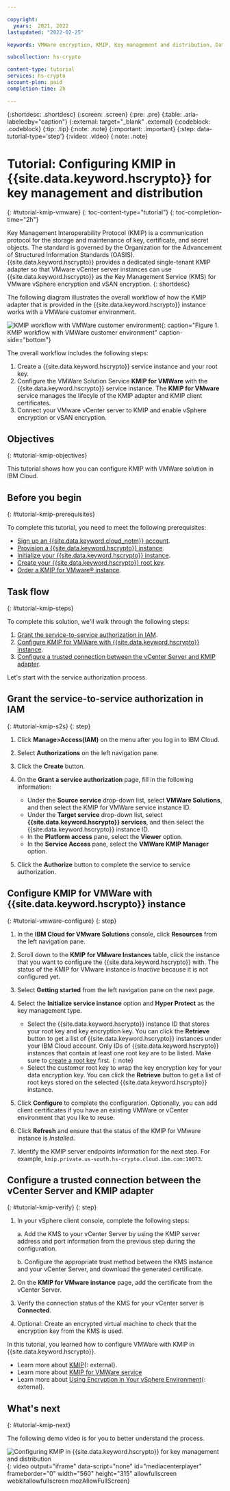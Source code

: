 ```yaml
---

copyright:
  years:  2021, 2022
lastupdated: "2022-02-25"

keywords: VMWare encryption, KMIP, Key management and distribution, Data appliance encryption, Netapp, vSphere, vSAN encryption

subcollection: hs-crypto

content-type: tutorial
services: hs-crypto
account-plan: paid
completion-time: 2h

---
```


{:shortdesc: .shortdesc}
{:screen: .screen}
{:pre: .pre}
{:table: .aria-labeledby="caption"}
{:external: target="_blank" .external}
{:codeblock: .codeblock}
{:tip: .tip}
{:note: .note}
{:important: .important}
{:step: data-tutorial-type='step'}
{:video: .video}
{:note: .note}

# Tutorial: Configuring KMIP in {{site.data.keyword.hscrypto}} for key management and distribution
{: #tutorial-kmip-vmware}
{: toc-content-type="tutorial"}
{: toc-completion-time="2h"}


Key Management Interoperability Protocol (KMIP) is a communication protocol for the storage and maintenance of key, certificate, and secret objects. The standard is governed by the Organization for the Advancement of Structured Information Standards (OASIS). {{site.data.keyword.hscrypto}} provides a dedicated single-tenant KMIP adapter so that VMware vCenter server instances can use {{site.data.keyword.hscrypto}} as the Key Management Service (KMS) for VMware vSphere encryption and vSAN encryption.
{: shortdesc}

The following diagram illustrates the overall workflow of how the KMIP adapter that is provided in the {{site.data.keyword.hscrypto}} instance works with a VMWare customer environment.

![KMIP workflow with VMWare customer environment](../images/kmip-vmware-workflow.svg "KMIP adapter"){: caption="Figure 1. KMIP workflow with VMWare customer environment" caption-side="bottom"}

The overall workflow includes the following steps:
1. Create a {{site.data.keyword.hscrypto}} service instance and your root key.
2. Configure the VMWare Solution Service **KMIP for VMWare** with the {{site.data.keyword.hscrypto}} service instance. The **KMIP for VMware** service manages the lifecyle of the KMIP adapter and KMIP client certificates.
3. Connect your VMware vCenter server to KMIP and enable vSphere encryption or vSAN encryption.


## Objectives
{: #tutorial-kmip-objectives}

This tutorial shows how you can configure KMIP with VMWare solution in IBM Cloud.


## Before you begin
{: #tutorial-kmip-prerequisites}

To complete this tutorial, you need to meet the following prerequisites:

- [Sign up an {{site.data.keyword.cloud_notm}} account](/docs/vmwaresolutions?topic=vmwaresolutions-signing_required_accounts#signing_required_accounts-cloud).
- [Provision a {{site.data.keyword.hscrypto}} instance](/docs/hs-crypto?topic=hs-crypto-provision).
- [Initialize your {{site.data.keyword.hscrypto}} instance](/docs/hs-crypto?topic=hs-crypto-initialize-hsm#initialize-hsm).
- [Create your {{site.data.keyword.hscrypto}} root key](/docs/hs-crypto?topic=hs-crypto-get-started#manage-keys).
- [Order a KMIP for VMware® instance](/docs/vmwaresolutions?topic=vmwaresolutions-kmip_standalone_ordering).

## Task flow
{: #tutorial-kmip-steps}

To complete this solution, we'll walk through the following steps:

1. [Grant the service-to-service authorization in IAM](#tutorial-kmip-s2s).
2. [Configure KMIP for VMWare with {{site.data.keyword.hscrypto}} instance](#tutorial-kmip-configure).
3. [Configure a trusted connection between the vCenter Server and KMIP adapter](#tutorial-kmip-verify).

Let's start with the service authorization process.

## Grant the service-to-service authorization in IAM
{: #tutorial-kmip-s2s}
{: step}

1. Click **Manage>Access(IAM)** on the menu after you log in to IBM Cloud.

2. Select **Authorizations** on the left navigation pane.

3. Click the **Create** button.

4. On the **Grant a service authorization** page, fill in the following information:

   * Under the **Source service** drop-down list, select **VMWare Solutions**, and then select the KMIP for VMWare service instance ID.
   * Under the **Target service** drop-down list, select **{{site.data.keyword.hscrypto}} services**, and then select the {{site.data.keyword.hscrypto}} instance ID.
   * In the **Platform access** pane, select the **Viewer** option.
   * In the **Service Access** pane, select the **VMWare KMIP Manager** option.

6. Click the **Authorize** button to complete the service to service authorization.

## Configure KMIP for VMWare with {{site.data.keyword.hscrypto}} instance
{: #tutorial-vmware-configure}
{: step}

1. In the **IBM Cloud for VMware Solutions** console, click **Resources** from the left navigation pane.

2. Scroll down to the **KMIP for VMware Instances** table, click the instance that you want to configure the {{site.data.keyword.hscrypto}} with. The status of the KMIP for VMware instance is *Inactive* because it is not configured yet.

3. Select **Getting started** from the left navigation pane on the next page.

4. Select the **Initialize service instance** option and **Hyper Protect** as the key management type.

    - Select the {{site.data.keyword.hscrypto}} instance ID that stores your root key and key encryption key. You can click the **Retrieve** button to get a list of {{site.data.keyword.hscrypto}} instances under your IBM Cloud account.
        Only IDs of {{site.data.keyword.hscrypto}} instances that contain at least one root key are to be listed. Make sure to [create a root key](/docs/hs-crypto?topic=hs-crypto-get-started#manage-keys) first.
        {: note}
    - Select the customer root key to wrap the key encryption key for your data encryption key. You can click the **Retrieve** button to get a list of root keys stored on the selected {{site.data.keyword.hscrypto}} instance.

5. Click **Configure** to complete the configuration. Optionally, you can add client certificates if you have an existing VMWare or vCenter environment that you like to reuse.

6. Click **Refresh** and ensure that the status of the KMIP for VMware instance is *Installed*.

7. Identify the KMIP server endpoints information for the next step. For example, `kmip.private.us-south.hs-crypto.cloud.ibm.com:10073`.


## Configure a trusted connection between the vCenter Server and KMIP adapter
{: #tutorial-kmip-verify}
{: step}

1. In your vSphere client console, complete the following steps:

    a. Add the KMS to your vCenter Server by using the KMIP server address and port information from the previous step during the configuration.

    b. Configure the appropriate trust method between the KMS instance and your vCenter Server, and download the generated certificate.

2. On the **KMIP for VMware instance** page, add the certificate from the vCenter Server.

3. Verify the connection status of the KMS for your vCenter server is **Connected**.

4. Optional: Create an encrypted virtual machine to check that the encryption key from the KMS is used.

In this tutorial, you learned how to configure VMWare with KMIP in {{site.data.keyword.hscrypto}}.

- Learn more about [KMIP](http://www.oasis-open.org/committees/tc_home.php?wg_abbrev=kmip){: external}.
- Learn more about [KMIP for VMWare service](/docs/vmwaresolutions?topic=vmwaresolutions-kmip_standalone_considerations)
- Learn more about [Using Encryption in Your vSphere Environment](https://docs.vmware.com/en/VMware-vSphere/7.0/com.vmware.vsphere.security.doc/GUID-A29066CD-8EF8-4A4E-9FC9-8628E05FC859.html){: external}.


## What's next
{: #tutorial-kmip-next}

The following demo video is for you to better understand the process.

![Configuring KMIP in {{site.data.keyword.hscrypto}} for key management and distribution](https://www.kaltura.com/p/1773841/sp/177384100/embedIframeJs/uiconf_id/27941801/partner_id/1773841?iframeembed=true&entry_id=1_e5gk6ktn){: video output="iframe" data-script="none" id="mediacenterplayer" frameborder="0" width="560" height="315" allowfullscreen webkitallowfullscreen mozAllowFullScreen}

